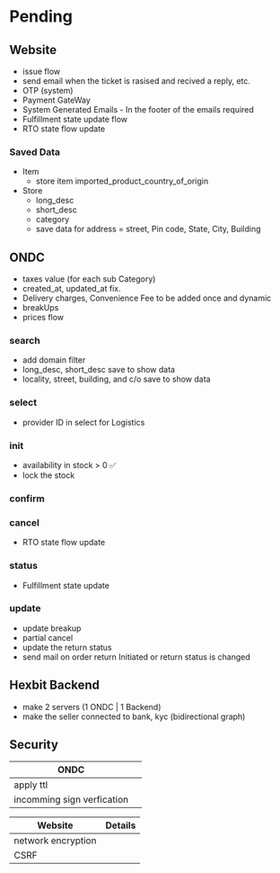 # Pending

## Website

- issue flow
- send email when the ticket is rasised and recived a reply, etc.
- OTP (system)
- Payment GateWay
- System Generated Emails - In the footer of the emails required
- Fulfillment state update flow
- RTO state flow update

### Saved Data

- Item
  - store item imported_product_country_of_origin
- Store
  - long_desc
  - short_desc
  - category
  - save data for address = street, Pin code, State, City, Building

## ONDC

- taxes value (for each sub Category)
- created_at, updated_at fix.
- Delivery charges, Convenience Fee to be added once and dynamic
- breakUps
- prices flow

### search

- add domain filter
- long_desc, short_desc save to show data
- locality, street, building, and c/o save to show data

### select

- provider ID in select for Logistics

### init

- availability in stock > 0 ✅
- lock the stock

### confirm

### cancel

- RTO state flow update

### status

- Fulfillment state update

### update

- update breakup
- partial cancel
- update the return status
- send mail on order return Initiated or return status is changed

## Hexbit Backend

- make 2 servers (1 ONDC | 1 Backend)
- make the seller connected to bank, kyc (bidirectional graph)

## Security

| ONDC                       |     |
| -------------------------- | --- |
| apply ttl                  |     |
| incomming sign verfication |     |

| Website            | Details |
| ------------------ | ------- |
| network encryption |         |
| CSRF               |         |
